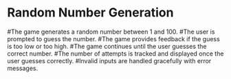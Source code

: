 # Random Number Generation
#The game generates a random number between 1 and 100.
#The user is prompted to guess the number.
#The game provides feedback if the guess is too low or too high.
#The game continues until the user guesses the correct number.
#The number of attempts is tracked and displayed once the user guesses correctly.
#Invalid inputs are handled gracefully with error messages.
